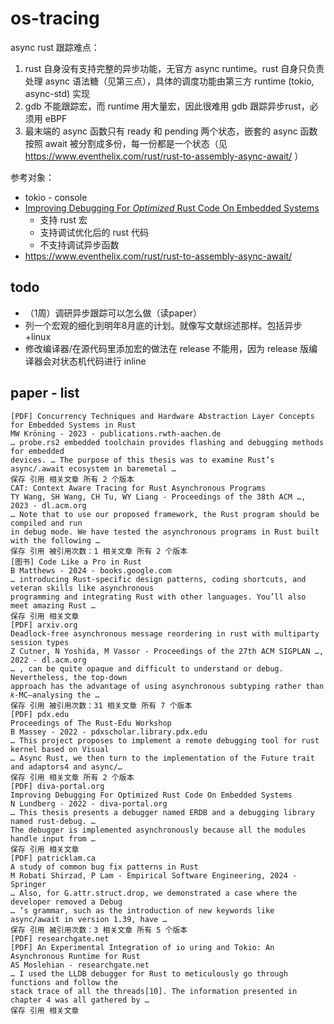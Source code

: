 # os-tracing

async rust 跟踪难点：

1. rust 自身没有支持完整的异步功能，无官方 async runtime。rust 自身只负责处理 async 语法糖（见第三点），具体的调度功能由第三方 runtime (tokio, async-std) 实现
2. gdb 不能跟踪宏，而 runtime 用大量宏，因此很难用 gdb 跟踪异步rust，必须用 eBPF
3. 最末端的 async 函数只有 ready 和 pending 两个状态，嵌套的 async 函数按照 await 被分割成多份，每一份都是一个状态（见 <https://www.eventhelix.com/rust/rust-to-assembly-async-await/> ）

参考对象：

- tokio - console
- [Improving Debugging For *Optimized* Rust Code On Embedded Systems](https://www.diva-portal.org/smash/get/diva2:1720169/FULLTEXT01.pdf)
    - 支持 rust 宏
    - 支持调试优化后的 rust 代码
    - 不支持调试异步函数
- https://www.eventhelix.com/rust/rust-to-assembly-async-await/

## todo

- （1周）调研异步跟踪可以怎么做（读paper）
- 列一个宏观的细化到明年8月底的计划。就像写文献综述那样。包括异步+linux
- 修改编译器/在源代码里添加宏的做法在 release 不能用，因为 release 版编译器会对状态机代码进行 inline

## paper - list

```
[PDF] Concurrency Techniques and Hardware Abstraction Layer Concepts for Embedded Systems in Rust
MW Kröning - 2023 - publications.rwth-aachen.de
… probe.rs2 embedded toolchain provides flashing and debugging methods for embedded
devices. … The purpose of this thesis was to examine Rust’s async/.await ecosystem in baremetal …
保存 引用 相关文章 所有 2 个版本 
CAT: Context Aware Tracing for Rust Asynchronous Programs
TY Wang, SH Wang, CH Tu, WY Liang - Proceedings of the 38th ACM …, 2023 - dl.acm.org
… Note that to use our proposed framework, the Rust program should be compiled and run
in debug mode. We have tested the asynchronous programs in Rust built with the following …
保存 引用 被引用次数：1 相关文章 所有 2 个版本
[图书] Code Like a Pro in Rust
B Matthews - 2024 - books.google.com
… introducing Rust-specific design patterns, coding shortcuts, and veteran skills like asynchronous
programming and integrating Rust with other languages. You’ll also meet amazing Rust …
保存 引用 相关文章 
[PDF] arxiv.org
Deadlock-free asynchronous message reordering in rust with multiparty session types
Z Cutner, N Yoshida, M Vassor - Proceedings of the 27th ACM SIGPLAN …, 2022 - dl.acm.org
… , can be quite opaque and difficult to understand or debug. Nevertheless, the top-down
approach has the advantage of using asynchronous subtyping rather than 𝑘-MC—analysing the …
保存 引用 被引用次数：31 相关文章 所有 7 个版本
[PDF] pdx.edu
Proceedings of The Rust-Edu Workshop
B Massey - 2022 - pdxscholar.library.pdx.edu
… This project proposes to implement a remote debugging tool for rust kernel based on Visual
… Async Rust, we then turn to the implementation of the Future trait and adaptors4 and async/…
保存 引用 相关文章 所有 2 个版本 
[PDF] diva-portal.org
Improving Debugging For Optimized Rust Code On Embedded Systems
N Lundberg - 2022 - diva-portal.org
… This thesis presents a debugger named ERDB and a debugging library named rust-debug. …
The debugger is implemented asynchronously because all the modules handle input from …
保存 引用 相关文章 
[PDF] patricklam.ca
A study of common bug fix patterns in Rust
M Robati Shirzad, P Lam - Empirical Software Engineering, 2024 - Springer
… Also, for G.attr.struct.drop, we demonstrated a case where the developer removed a Debug
… ’s grammar, such as the introduction of new keywords like async/await in version 1.39, have …
保存 引用 被引用次数：3 相关文章 所有 5 个版本
[PDF] researchgate.net
[PDF] An Experimental Integration of io uring and Tokio: An Asynchronous Runtime for Rust
AS Moslehian - researchgate.net
… I used the LLDB debugger for Rust to meticulously go through functions and follow the
stack trace of all the threads[10]. The information presented in chapter 4 was all gathered by …
保存 引用 相关文章 

```